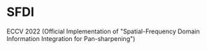 # SFDI
ECCV 2022 (Official Implementation of "Spatial-Frequency Domain Information Integration for Pan-sharpening")
